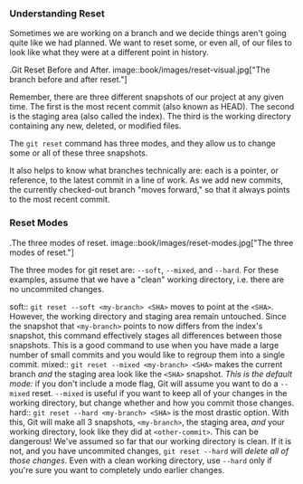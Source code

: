 ### Understanding Reset

Sometimes we are working on a branch and we decide things aren't going quite like we had planned. We want to reset some, or even all, of our files to look like what they were at a different point in history.

.Git Reset Before and After.
image::book/images/reset-visual.jpg["The branch before and after reset."]

Remember, there are three different snapshots of our project at any given time. The first is the most recent commit (also known as HEAD). The second is the staging area (also called the index). The third is the working directory containing any new, deleted, or modified files.

The `git reset` command has three modes, and they allow us to change some or all of these three snapshots.

It also helps to know what branches technically are: each is a pointer, or reference, to the latest commit in a line of work. As we add new commits, the currently checked-out branch "moves forward," so that it always points to the most recent commit.

### Reset Modes

.The three modes of reset.
image::book/images/reset-modes.jpg["The three modes of reset."]

The three modes for git reset are: `--soft`, `--mixed`, and `--hard`. For these examples, assume that we have a "clean" working directory, i.e. there are no uncommited changes.

soft:: `git reset --soft <my-branch> <SHA>` moves <my-branch> to point at the `<SHA>`. However, the working directory and staging area remain untouched. Since the snapshot that `<my-branch>` points to now differs from the index's snapshot, this command effectively stages all differences between those snapshots. This is a good command to use when you have made a large number of small commits and you would like to regroup them into a single commit.
mixed:: `git reset --mixed <my-branch> <SHA>` makes the current branch *and* the staging area look like the `<SHA>` snapshot. *This is the default mode:* if you don't include a mode flag, Git will assume you want to do a `--mixed` reset. `--mixed` is useful if you want to keep all of your changes in the working directory, but change whether and how you commit those changes.
hard:: `git reset --hard <my-branch> <SHA>` is the most drastic option. With this, Git will make all 3 snapshots, `<my-branch>`, the staging area, *and* your working directory, look like they did at `<other-commit>`. This can be dangerous! We've assumed so far that our working directory is clean. If it is not, and you have uncommited changes, `git reset --hard` will *delete all of those changes*. Even with a clean working directory, use `--hard` only if you're sure you want to completely undo earlier changes.
